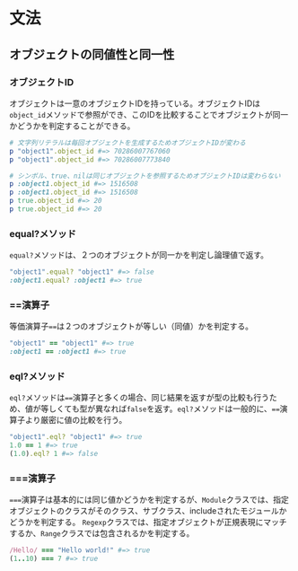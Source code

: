# 文法

## オブジェクトの同値性と同一性

### オブジェクトID

オブジェクトは一意のオブジェクトIDを持っている。オブジェクトIDは`object_id`メソッドで参照ができ、このIDを比較することでオブジェクトが同一かどうかを判定することができる。

```rb
# 文字列リテラルは毎回オブジェクトを生成するためオブジェクトIDが変わる
p "object1".object_id #=> 70286007767060
p "object1".object_id #=> 70286007773840

# シンボル、true、nilは同じオブジェクトを参照するためオブジェクトIDは変わらない
p :object1.object_id #=> 1516508
p :object1.object_id #=> 1516508
p true.object_id #=> 20
p true.object_id #=> 20
```

### equal?メソッド

`equal?`メソッドは、２つのオブジェクトが同一かを判定し論理値で返す。

```rb
"object1".equal? "object1" #=> false
:object1.equal? :object1 #=> true
```

### ==演算子

等価演算子`==`は２つのオブジェクトが等しい（同値）かを判定する。

```rb
"object1" == "object1" #=> true
:object1 == :object1 #=> true
```

### eql?メソッド

`eql?`メソッドは`==`演算子と多くの場合、同じ結果を返すが型の比較も行うため、値が等しくても型が異なれば`false`を返す。`eql?`メソッドは一般的に、`==`演算子より厳密に値の比較を行う。

```rb
"object1".eql? "object1" #=> true
1.0 == 1 #=> true
(1.0).eql? 1 #=> false
```

### ===演算子

`===`演算子は基本的には同じ値かどうかを判定するが、`Module`クラスでは、指定オブジェクトのクラスがそのクラス、サブクラス、includeされたモジュールかどうかを判定する。
`Regexp`クラスでは、指定オブジェクトが正規表現にマッチするか、`Range`クラスでは包含されるかを判定する。

```rb
/Hello/ === "Hello world!" #=> true
(1..10) === 7 #=> true
```
